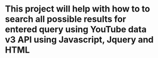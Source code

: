 # This project will help with how to to search all possible results for entered query using YouTube data v3 API using Javascript, Jquery and HTML
